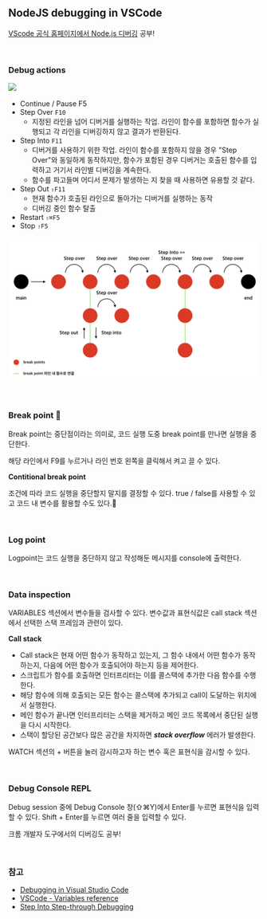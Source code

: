 ## NodeJS debugging in VSCode

[VScode 공식 홈페이지에서 Node.js 디버깅](https://code.visualstudio.com/docs/editor/debugging#nodejs-articles) 공부!

<br>

### Debug actions

![](https://code.visualstudio.com/assets/docs/editor/debugging/toolbar.png)

- Continue / Pause F5
- Step Over `F10`
    - 지정된 라인을 넘어 디버거를 실행하는 작업. 라인이 함수를 포함하면 함수가 실행되고 각 라인을 디버깅하지 않고 결과가 반환된다.
- Step Into `F11`
    - 디버거를 사용하기 위한 작업. 라인이 함수를 포함하지 않을 경우 "Step Over"와 동일하게 동작하지만, 함수가 포함된 경우 디버거는 호출된 함수를 입력하고 거기서 라인별 디버깅을 계속한다.
    - 함수를 파고들며 어디서 문제가 발생하는 지 찾을 때 사용하면 유용할 것 같다.
- Step Out `⇧F11`
    - 현재 함수가 호출된 라인으로 돌아가는 디버거를 실행하는 동작
    - 디버깅 중인 함수 탈출
- Restart `⇧⌘F5`
- Stop `⇧F5`

![debugging step](./debugging_step.png)

<br>

### Break point 🔴

Break point는 중단점이라는 의미로, 코드 실행 도중 break point를 만나면 실행을 중단한다.

해당 라인에서 F9를 누르거나 라인 번호 왼쪽을 클릭해서 켜고 끌 수 있다.

**Contitional break point**

조건에 따라 코드 실행을 중단할지 말지를 결정할 수 있다. true / false를 사용할 수 있고 코드 내 변수를 활용할 수도 있다.🤭

<br>

### Log point

Logpoint는 코드 실행을 중단하지 않고 작성해둔 메시지를 console에 출력한다.

<br>

### Data inspection

VARIABLES 섹션에서 변수들을 검사할 수 있다. 변수값과 표현식값은 call stack 섹션에서 선택한 스택 프레임과 관련이 있다.

**Call stack**

- Call stack은 현재 어떤 함수가 동작하고 있는지, 그 함수 내에서 어떤 함수가 동작하는지, 다음에 어떤 함수가 호출되어야 하는지 등을 제어한다.
- 스크립트가 함수를 호출하면 인터프리터는 이를 콜스택에 추가한 다음 함수를 수행한다.
- 해당 함수에 의해 호출되는 모든 함수는 콜스택에 추가되고 call이 도달하는 위치에서 실행한다.
- 메인 함수가 끝나면 인터프리터는 스택을 제거하고 메인 코드 목록에서 중단된 실행을 다시 시작한다.
- 스택이 할당된 공간보다 많은 공간을 차지하면 ***stack overflow*** 에러가 발생한다.

WATCH 섹션의 + 버튼을 눌러 감시하고자 하는 변수 혹은 표현식을 감시할 수 있다.

<br>

### Debug Console REPL

Debug session 중에 Debug Console 창(⇧⌘Y)에서 Enter를 누르면 표현식을 입력할 수 있다. Shift + Enter를 누르면 여러 줄을 입력할 수 있다.

크롬 개발자 도구에서의 디버깅도 공부!

<br>

### 참고

- [Debugging in Visual Studio Code](https://code.visualstudio.com/docs/editor/debugging#_debug-actions)
- [VSCode - Variables reference](https://code.visualstudio.com/docs/editor/variables-reference)
- [Step Into Step-through Debugging](https://www.fourkitchens.com/blog/article/step-step-through-debugging/)
